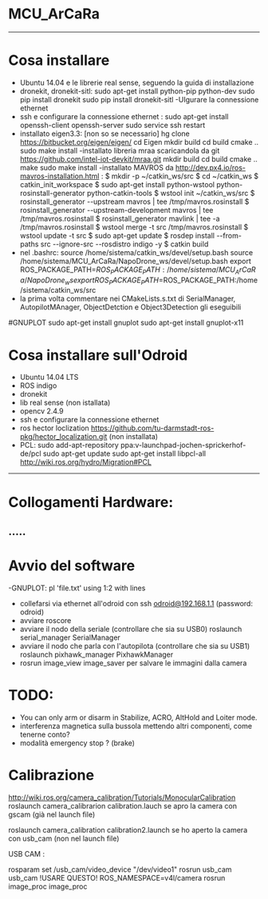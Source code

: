 # MCU_ArCaRa
------------------------------------
# Cosa installare 

- Ubuntu 14.04 e le librerie real sense, seguendo la guida di installazione
- dronekit, dronekit-sitl:
  sudo apt-get install python-pip python-dev
  sudo pip install dronekit
  sudo pip install dronekit-sitl -UIgurare la connessione ethernet
- ssh e configurare la connessione ethernet : 
    sudo apt-get install openssh-client openssh-server
    sudo service ssh restart
- installato eigen3.3: [non so se necessario]
    hg clone https://bitbucket.org/eigen/eigen/
    cd Eigen
    mkdir build
    cd build
    cmake ..
    sudo make install
-installato libreria mraa scaricandola da git https://github.com/intel-iot-devkit/mraa.git
mkdir build
cd build
cmake ..
make
sudo make install
-installato MAVROS da http://dev.px4.io/ros-mavros-installation.html    :
	$ mkdir -p ~/catkin_ws/src
	$ cd ~/catkin_ws
	$ catkin_init_workspace
	$ sudo apt-get install python-wstool python-rosinstall-generator python-catkin-tools
	$ wstool init ~/catkin_ws/src
	$ rosinstall_generator --upstream mavros | tee /tmp/mavros.rosinstall
	$ rosinstall_generator --upstream-development mavros | tee /tmp/mavros.rosinstall
	$ rosinstall_generator mavlink | tee -a /tmp/mavros.rosinstall
	$ wstool merge -t src /tmp/mavros.rosinstall
	$ wstool update -t src
	$ sudo apt-get update
	$ rosdep install --from-paths src --ignore-src --rosdistro indigo -y
	$ catkin build
- nel .bashrc:
	source /home/sistema/catkin_ws/devel/setup.bash
	source /home/sistema/MCU_ArCaRa/NapoDrone_ws/devel/setup.bash
	export ROS_PACKAGE_PATH=$ROS_PACKAGE_PATH:/home/sistema/MCU_ArCaRa/NapoDrone_ws
	export ROS_PACKAGE_PATH=$ROS_PACKAGE_PATH:/home/sistema/catkin_ws/src
- la prima volta commentare nei CMakeLists.s.txt di SerialManager, AutopilotMAnager, ObjectDetction e Object3Detection gli eseguibili

#GNUPLOT
sudo apt-get install gnuplot
sudo apt-get install gnuplot-x11
# Cosa installare sull'Odroid

- Ubuntu 14.04 LTS
- ROS indigo
- dronekit
- lib real sense (non istallata)
- opencv  2.4.9
- ssh e configurare la connessione ethernet
- ros hector loclization https://github.com/tu-darmstadt-ros-pkg/hector_localization.git (non installata)
- PCL: sudo add-apt-repository ppa:v-launchpad-jochen-sprickerhof-de/pcl
  sudo apt-get update
  sudo apt-get install libpcl-all
  http://wiki.ros.org/hydro/Migration#PCL
------------ 
# Collogamenti Hardware:

.....
-------------
# Avvio del software
-GNUPLOT: pl 'file.txt' using 1:2 with lines
-  collefarsi via ethernet all'odroid con ssh odroid@192.168.1.1 (password: odroid)
- avviare roscore
- avviare il nodo della seriale (controllare che sia su USB0) roslaunch serial_manager SerialManager
- avviare il nodo che parla con l'autopilota (controllare che sia su USB1) roslaunch pixhawk_manager PixhawkManager
- rosrun image_view image_saver per salvare le immagini dalla camera

# TODO: 
- You can only arm or disarm in Stabilize, ACRO, AltHold and Loiter mode.
- interferenza magnetica sulla bussola mettendo altri componenti, come tenerne conto?
- modalità emergency stop ? (brake)

# Calibrazione
http://wiki.ros.org/camera_calibration/Tutorials/MonocularCalibration
roslaunch camera_calibrarion calibration.lauch se apro la camera con gscam (già nel launch file)

roslaunch camera_calibration calibration2.launch se ho aperto la camera con usb_cam (non nel launch file)


 USB CAM :

rosparam set /usb_cam/video_device "/dev/video1" 
rosrun usb_cam usb_cam
!USARE QUESTO!
ROS_NAMESPACE=v4l/camera rosrun image_proc image_proc
